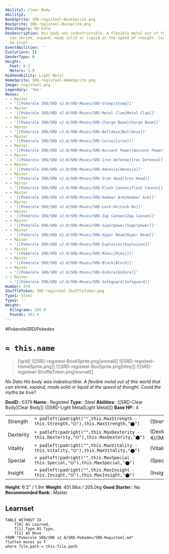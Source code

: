 ```yaml
---
Ability1: Clear Body
Ability2: ''
BookSprite: SRD-registeel-BookSprite.png
BoxSprite: SRD-registeel-BoxSprite.png
DexCategory: No Data
DexDescription: His body was indestructible. A flexible metal out of this world that
  can shrink, expand, made solid or liquid at the speed of thought. Could the myths
  be true?
EventAbilities: ''
Evolutions: []
GenderType: N
Height:
  Feet: 6.2
  Meters: 1.9
HiddenAbility: Light Metal
HomeSprite: SRD-registeel-HomeSprite.png
Image: registeel.png
Legendary: 'Yes'
Moves:
- - Master
  - '[[Pokerole SRD/SRD v2.0/SRD-Moves/SRD-Stomp|Stomp]]'
- - Master
  - '[[Pokerole SRD/SRD v2.0/SRD-Moves/SRD-Metal Claw|Metal Claw]]'
- - Master
  - '[[Pokerole SRD/SRD v2.0/SRD-Moves/SRD-Charge Beam|Charge Beam]]'
- - Master
  - '[[Pokerole SRD/SRD v2.0/SRD-Moves/SRD-Bulldoze|Bulldoze]]'
- - Master
  - '[[Pokerole SRD/SRD v2.0/SRD-Moves/SRD-Curse|Curse]]'
- - Master
  - '[[Pokerole SRD/SRD v2.0/SRD-Moves/SRD-Ancient Power|Ancient Power]]'
- - Master
  - '[[Pokerole SRD/SRD v2.0/SRD-Moves/SRD-Iron Defense|Iron Defense]]'
- - Master
  - '[[Pokerole SRD/SRD v2.0/SRD-Moves/SRD-Amnesia|Amnesia]]'
- - Master
  - '[[Pokerole SRD/SRD v2.0/SRD-Moves/SRD-Iron Head|Iron Head]]'
- - Master
  - '[[Pokerole SRD/SRD v2.0/SRD-Moves/SRD-Flash Cannon|Flash Cannon]]'
- - Master
  - '[[Pokerole SRD/SRD v2.0/SRD-Moves/SRD-Hammer Arm|Hammer Arm]]'
- - Master
  - '[[Pokerole SRD/SRD v2.0/SRD-Moves/SRD-Lock-On|Lock-On]]'
- - Master
  - '[[Pokerole SRD/SRD v2.0/SRD-Moves/SRD-Zap Cannon|Zap Cannon]]'
- - Master
  - '[[Pokerole SRD/SRD v2.0/SRD-Moves/SRD-Superpower|Superpower]]'
- - Master
  - '[[Pokerole SRD/SRD v2.0/SRD-Moves/SRD-Hyper Beam|Hyper Beam]]'
- - Master
  - '[[Pokerole SRD/SRD v2.0/SRD-Moves/SRD-Explosion|Explosion]]'
- - Master
  - '[[Pokerole SRD/SRD v2.0/SRD-Moves/SRD-Mimic|Mimic]]'
- - Master
  - '[[Pokerole SRD/SRD v2.0/SRD-Moves/SRD-Block|Block]]'
- - Master
  - '[[Pokerole SRD/SRD v2.0/SRD-Moves/SRD-Endure|Endure]]'
- - Master
  - '[[Pokerole SRD/SRD v2.0/SRD-Moves/SRD-Safeguard|Safeguard]]'
Number: 379
ShuffleToken: SRD-registeel-ShuffleToken.png
Type1: Steel
Type2: ''
Weight:
  Kilograms: 205.0
  Pounds: 451.9
---
```


#PokeroleSRD/Pokedex

# `= this.name`

> [!grid]
> ![[SRD-registeel-BookSprite.png|wsmall]]
> ![[SRD-registeel-HomeSprite.png]]
> ![[SRD-registeel-BoxSprite.png|htiny]]
> ![[SRD-registeel-ShuffleToken.png|wsmall]]


*No Data*
*His body was indestructible. A flexible metal out of this world that can shrink, expand, made solid or liquid at the speed of thought. Could the myths be true?*

**DexID**:: 0379
**Name**:: Registeel
**Type**:: Steel
**Abilities**:: [[SRD-Clear Body|Clear Body]] ([[SRD-Light Metal|Light Metal]])
**Base HP**:: 4

|           |                                                                                        |                                          |
| --------- | -------------------------------------------------------------------------------------- | ---------------------------------------- |
| Strength  | `= padleft(padright("",this.MaxStrength - this.Strength,"⭘"),this.MaxStrength,"⬤")`    | (Strength::5)/(MaxStrength::5)   |
| Dexterity | `= padleft(padright("",this.MaxDexterity - this.Dexterity,"⭘"),this.MaxDexterity,"⬤")` | (Dexterity:: 4)/(MaxDexterity::4) |
| Vitality  | `= padleft(padright("",this.MaxVitality - this.Vitality,"⭘"),this.MaxVitality,"⬤")`    | (Vitality::8)/(MaxVitality::8)   |
| Special   | `= padleft(padright("",this.MaxSpecial - this.Special,"⭘"),this.MaxSpecial,"⬤")`       | (Special::5)/(MaxSpecial::5)     |
| Insight   | `= padleft(padright("",this.MaxInsight - this.Insight,"⭘"),this.MaxInsight,"⬤")`       | (Insight::8)/(MaxInsight::8)     |

**Height**: 6'2" / 1.9m
**Weight**: 451.9lbs / 205.0kg
**Good Starter**:: No
**Recommended Rank**:: Master

## Learnset

```dataview
TABLE WITHOUT ID
    T[0] AS Learned,
    T[1].Type AS Type,
    T[1] AS Move
FROM "Pokerole SRD/SRD v2.0/SRD-Pokedex/SRD-Registeel.md"
flatten moves as T
where file.path = this.file.path
```
